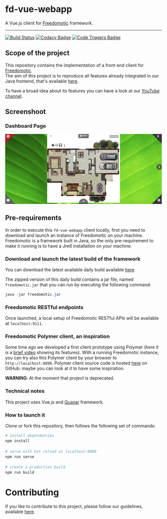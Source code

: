 # fd-vue-webapp

A Vue.js client for [Freedomotic](https://www.freedomotic-iot.com) framework.

---

[![Build Status](https://travis-ci.org/freedomotic/fd-vue-webapp.svg?branch=master)](https://travis-ci.org/freedomotic/fd-vue-webapp)
[![Codacy Badge](https://api.codacy.com/project/badge/Grade/aa58b9cb1ca94be0aba76c2c217542df)](https://www.codacy.com/app/mcicolella/fd-vue-webapp?utm_source=github.com&amp;utm_medium=referral&amp;utm_content=freedomotic/fd-vue-webapp&amp;utm_campaign=Badge_Grade)
[![Code Triagers Badge](https://www.codetriage.com/freedomotic/fd-vue-webapp/badges/users.svg)](https://www.codetriage.com/freedomotic/fd-vue-webapp)

## Scope of the project

This repository contains the implementation of a front end client for [Freedomotic](https://www.freedomotic-iot.com).  
The aim of this project is to reproduce all features already integrated in our Java frontend, that's available [here](https://github.com/freedomotic/freedomotic/tree/master/plugins/devices/frontend-java).

To have a broad idea about its features you can have a look at our [YouTube channel](https://www.youtube.com/freedomotic).

## Screenshoot

### Dashboard Page
![Dashboard](/img/fd-vue-dashboard1.png)


## Pre-requirements

In order to execute this `fd-vue-webapp` client locally, first you need to download and launch an instance of Freedomotic on your machine.
Freedomotic is a framework built in Java, so the only pre-requirement to make it running is to have a Jre8 installation on your machine.

### Download and launch the latest build of the framework

You can download the latest available daily build available [here](http://teamcity.jetbrains.com/guestAuth/repository/download/bt1177/.lastSuccessful/freedomotic-5.6.0-%7Bbuild.number%7D.zip)

The zipped version of this daily build contains a jar file, named `freedomotic.jar` that you can run by executing the following command:

```java
java -jar freedomotic.jar
```

### Freedomotic RESTful endpoints

Once launched, a local setup of Freedomotic RESTful APIs will be available at `localhost:9111`.

### Freedomotic Polymer client, an inspiration

Some time ago we developed a first client prototype using Polymer (here it is a [brief video](https://www.youtube.com/watch?v=0pN-8mbNuQk) showing its features). With a running Freedomotic instance, you can try also this Polymer client by your browser to `http://localhost:8090`.
Polymer client source code is hosted [here](https://github.com/freedomotic/fd-polymer-webapp) on GitHub: maybe you can look at it to have some inspiration. 

**WARNING**: At the moment that project is deprecated.


### Technical notes

This project uses Vue.js and [Quasar](https://quasar.dev/) framework.

### How to launch it

Clone or fork this repository, then follows the following set of commands:

``` bash
# install dependencies
npm install

# serve with hot reload at localhost:8080
npm run serve

# create a production build
npm run build
```

# Contributing

If you like to contribute to this project, please follow our guidelines, available [here](https://github.com/freedomotic/fd-vue-webapp/blob/master/CONTRIBUTING.md).

